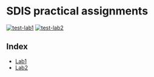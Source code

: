 # SDIS practical assignments

[![test-lab1](https://github.com/dmfrodrigues/feup-sdis-tp/actions/workflows/test-lab1.yml/badge.svg)](https://github.com/dmfrodrigues/feup-sdis-tp/actions/workflows/test-lab1.yml)
[![test-lab2](https://github.com/dmfrodrigues/feup-sdis-tp/actions/workflows/test-lab2.yml/badge.svg)](https://github.com/dmfrodrigues/feup-sdis-tp/actions/workflows/test-lab2.yml)

## Index

- [Lab1](lab1)
- [Lab2](lab2)
